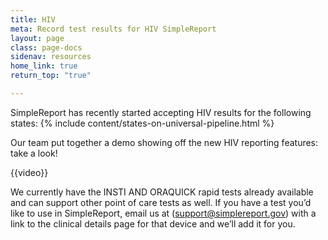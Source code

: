 ```yaml
---
title: HIV
meta: Record test results for HIV SimpleReport
layout: page
class: page-docs
sidenav: resources
home_link: true
return_top: "true"

---
```


SimpleReport has recently started accepting HIV results for the following states:
{% include content/states-on-universal-pipeline.html %}

Our team put together a demo showing off the new HIV reporting features: take a look!

{{video}}

We currently have the INSTI AND ORAQUICK rapid tests already available and can support other point of care tests as well. If you have a test you’d like to use in SimpleReport, email us at (support@simplereport.gov) with a link to the clinical details page for that device and we’ll add it for you. 

